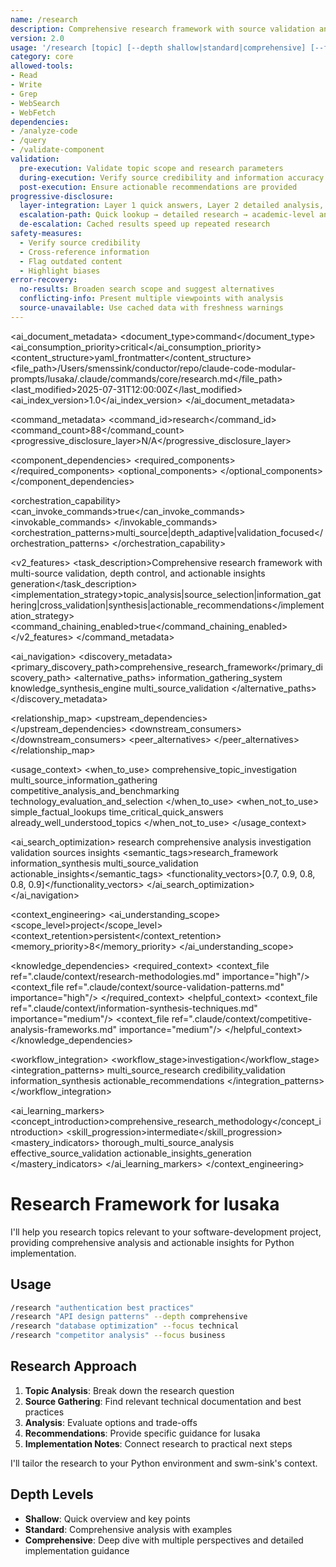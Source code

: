 ```yaml
---
name: /research
description: Comprehensive research framework with source validation and actionable insights (v2.0)
version: 2.0
usage: '/research [topic] [--depth shallow|standard|comprehensive] [--focus technical|business|competitive] [--sources web|codebase|both]'
category: core
allowed-tools:
- Read
- Write
- Grep
- WebSearch
- WebFetch
dependencies:
- /analyze-code
- /query
- /validate-component
validation:
  pre-execution: Validate topic scope and research parameters
  during-execution: Verify source credibility and information accuracy
  post-execution: Ensure actionable recommendations are provided
progressive-disclosure:
  layer-integration: Layer 1 quick answers, Layer 2 detailed analysis, Layer 3 comprehensive research reports
  escalation-path: Quick lookup → detailed research → academic-level analysis
  de-escalation: Cached results speed up repeated research
safety-measures:
  - Verify source credibility
  - Cross-reference information
  - Flag outdated content
  - Highlight biases
error-recovery:
  no-results: Broaden search scope and suggest alternatives
  conflicting-info: Present multiple viewpoints with analysis
  source-unavailable: Use cached data with freshness warnings
---
```


<!-- AI_METADATA_START -->
<ai_document_metadata>
  <document_type>command</document_type>
  <ai_consumption_priority>critical</ai_consumption_priority>
  <content_structure>yaml_frontmatter</content_structure>
  <file_path>/Users/smenssink/conductor/repo/claude-code-modular-prompts/lusaka/.claude/commands/core/research.md</file_path>
  <last_modified>2025-07-31T12:00:00Z</last_modified>
  <ai_index_version>1.0</ai_index_version>
</ai_document_metadata>

<command_metadata>
  <command_id>research</command_id>
  <command_count>88</command_count>
  <progressive_disclosure_layer>N/A</progressive_disclosure_layer>
  
  <component_dependencies>
    <required_components>
      <component ref="parameter-parser" role="research_parameter_processing"/>
      <component ref="search-files" role="codebase_research"/>
      <component ref="intelligent-summarization" role="information_synthesis"/>
      <component ref="validation-framework" role="source_validation"/>
    </required_components>
    <optional_components>
      <component ref="context-optimization" benefit="research_focus"/>
      <component ref="generate-structured-report" benefit="actionable_insights"/>
      <component ref="progress-tracking" benefit="research_progress"/>
    </optional_components>
  </component_dependencies>
  
  <orchestration_capability>
    <can_invoke_commands>true</can_invoke_commands>
    <invokable_commands>
      <command ref="analyze-code" context="codebase_analysis"/>
      <command ref="query" context="information_lookup"/>
      <command ref="validate-component" context="research_validation"/>
    </invokable_commands>
    <orchestration_patterns>multi_source|depth_adaptive|validation_focused</orchestration_patterns>
  </orchestration_capability>
  
  <v2_features>
    <task_description>Comprehensive research framework with multi-source validation, depth control, and actionable insights generation</task_description>
    <implementation_strategy>topic_analysis|source_selection|information_gathering|cross_validation|synthesis|actionable_recommendations</implementation_strategy>
    <command_chaining_enabled>true</command_chaining_enabled>
  </v2_features>
</command_metadata>

<ai_navigation>
  <discovery_metadata>
    <primary_discovery_path>comprehensive_research_framework</primary_discovery_path>
    <alternative_paths>
      <path>information_gathering_system</path>
      <path>knowledge_synthesis_engine</path>
      <path>multi_source_validation</path>
    </alternative_paths>
  </discovery_metadata>
  
  <relationship_map>
    <upstream_dependencies>
      <file type="context" ref=".claude/context/research-methodologies.md" relation="research_guidance"/>
      <file type="component" ref=".claude/components/intelligence/intelligent-summarization.md" relation="synthesis_engine"/>
    </upstream_dependencies>
    <downstream_consumers>
      <file type="command" ref="analyze-code" relation="technical_analysis"/>
      <file type="command" ref="query" relation="information_lookup"/>
      <file type="workflow" ref="research_reports" relation="generates"/>
    </downstream_consumers>
    <peer_alternatives>
      <file type="command" ref="query" similarity="0.70"/>
      <file type="command" ref="analyze-code" similarity="0.60"/>
    </peer_alternatives>
  </relationship_map>
  
  <usage_context>
    <when_to_use>
      <scenario>comprehensive_topic_investigation</scenario>
      <scenario>multi_source_information_gathering</scenario>
      <scenario>competitive_analysis_and_benchmarking</scenario>
      <scenario>technology_evaluation_and_selection</scenario>
    </when_to_use>
    <when_not_to_use>
      <scenario>simple_factual_lookups</scenario>
      <scenario>time_critical_quick_answers</scenario>
      <scenario>already_well_understood_topics</scenario>
    </when_not_to_use>
  </usage_context>
  
  <ai_search_optimization>
    <keywords>research comprehensive analysis investigation validation sources insights</keywords>
    <semantic_tags>research_framework information_synthesis multi_source_validation actionable_insights</semantic_tags>
    <functionality_vectors>[0.7, 0.9, 0.8, 0.8, 0.9]</functionality_vectors>
  </ai_search_optimization>
</ai_navigation>

<context_engineering>
  <ai_understanding_scope>
    <scope_level>project</scope_level>
    <context_retention>persistent</context_retention>
    <memory_priority>8</memory_priority>
  </ai_understanding_scope>
  
  <knowledge_dependencies>
    <required_context>
      <context_file ref=".claude/context/research-methodologies.md" importance="high"/>
      <context_file ref=".claude/context/source-validation-patterns.md" importance="high"/>
    </required_context>
    <helpful_context>
      <context_file ref=".claude/context/information-synthesis-techniques.md" importance="medium"/>
      <context_file ref=".claude/context/competitive-analysis-frameworks.md" importance="medium"/>
    </helpful_context>
  </knowledge_dependencies>
  
  <workflow_integration>
    <workflow_stage>investigation</workflow_stage>
    <integration_patterns>
      <pattern>multi_source_research</pattern>
      <pattern>credibility_validation</pattern>
      <pattern>information_synthesis</pattern>
      <pattern>actionable_recommendations</pattern>
    </integration_patterns>
  </workflow_integration>
  
  <ai_learning_markers>
    <concept_introduction>comprehensive_research_methodology</concept_introduction>
    <skill_progression>intermediate</skill_progression>
    <mastery_indicators>
      <indicator>thorough_multi_source_analysis</indicator>
      <indicator>effective_source_validation</indicator>
      <indicator>actionable_insights_generation</indicator>
    </mastery_indicators>
  </ai_learning_markers>
</context_engineering>
<!-- AI_METADATA_END -->

# Research Framework for lusaka

I'll help you research topics relevant to your software-development project, providing comprehensive analysis and actionable insights for Python implementation.

## Usage

```bash
/research "authentication best practices"
/research "API design patterns" --depth comprehensive
/research "database optimization" --focus technical
/research "competitor analysis" --focus business
```

## Research Approach

1. **Topic Analysis**: Break down the research question
2. **Source Gathering**: Find relevant technical documentation and best practices
3. **Analysis**: Evaluate options and trade-offs
4. **Recommendations**: Provide specific guidance for lusaka
5. **Implementation Notes**: Connect research to practical next steps

I'll tailor the research to your Python environment and swm-sink's context.

## Depth Levels

- **Shallow**: Quick overview and key points
- **Standard**: Comprehensive analysis with examples
- **Comprehensive**: Deep dive with multiple perspectives and detailed implementation guidance